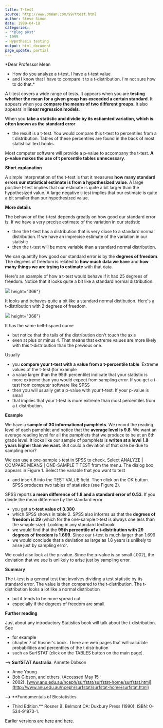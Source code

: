 ```yaml
---
title: T-test
source: http://www.pmean.com/99/ttest.html
author: Steve Simon
date: 1999-04-18
categories:
- "*Blog post"
- 1999
- Hypothesis testing
output: html_document
page_update: partial
---
```


*Dear Professor Mean
- How do you analyze a t-test. I have a t-test
value
- and I know that I have to compare it to a t-distribution. I'm
not sure how to do that.*

<!---More--->

A t-test covers a wide range of tests. It appears when you are **testing whether the mean for a given group has exceeded a certain standard**. It appears when you **compare the means of two different groups**. It also appears in **linear regression models**.

When you **take a statistic and dividie by its estiamted variation,
which is often known as the standard error**
- the result is a t-test.
You would compare this t-test to percentiles from a t distribution.
Tables of these percentiles are found in the back of most statistical
text books.

Most computer software will provide a p-value to accompany the t-test.
**A p-value makes the use of t percentile tables unnecessary**.

**Short explanation**

A simple interpretation of the t-test is that it measures **how many
standard errors our statistical estimate is from a hypothesized value**.
A large positive t-test implies that our estimate is quite a bit larger
than the hypothesized value. A large negative t-test implies that our
estimate is quite a bit smaller than our hypothesized value.

**More details**

The behavior of the t-test depends greatly on how good our standard
error is. If we have a very precise estimate of the variation in our
statistic
- then the t-test has a distribution that is very close to a
standard normal distribution. If we have an imprecise estimate of the
variation in our statistic
- then the t-test will be more variable than a
standard normal distribution.

We can quantify how good our standard error is by the **degrees of
freedom**. The degrees of freedom is related to **how much data we
have** and **how many things we are trying to estimate** with that data.

Here's an example of how a t-test would behave if it had 25 degrees of
freedom. Notice that it looks quite a bit like a standard normal
distribution.

![](../../../web/images/99/ttest-9901.gif)
height="366"}

It looks and behaves quite a bit like a standard normal distibution.
Here's a t-distribution with 2 degrees of freedom.

![](../../../web/images/99/ttest-9902.gif)
height="366"}

It has the same bell-hspaed curve
- but notice that the tails of the
distribution don't touch the axis
- even at plus or minus 4. That means
that extreme values are more likely with this t-distribution than the
previous one.

Usually
- you **compare your t-test with a value from a t-percentile
table**. Extreme values of the t-test (for example
- a value larger than
the 95th percentile) indicate that your statistic is more extreme than
you would expect from sampling error. If you get a t-test from computer
software like SPSS
- then you will usually get a p-value with your
t-test. If your p-value is small
- that implies that your t-test is more
extreme than most percentiles from a t-distribution.

**Example**

We have a **sample of 30 informational pamphlets**. We record the
reading level of each pamphlet and notice that the **average level is
9.8**. We want an average reading level for all the pamphlets that we
produce to be at an 8th grade level. It looks like our sample of
pamphlets is **writen at a level 1.8 years higher than we want**. But
could a deviation of that size be due to sampling error?

We can use a one-sample t-test in SPSS to check. Select ANALYZE |
COMPARE MEANS | ONE-SAMPLE T TEST from the menu. The dialog box appears
in Figure 1. Select the variable that you want to test
- and insert 8
into the TEST VALUE field. Then click on the OK button. SPSS produces
two tables of statistics (see Figure 2).

SPSS reports **a mean difference of 1.8 and a standard error of 0.53**.
If you divide the mean difference by the standard error
- you get a
**t-test value of 3.380**
- which SPSS shows in table 2. SPSS also
informs us that the **degrees of freedom is 29** (which for the
one-sample t-test is always one less than the smaple size). Looking in
any standard textbook
- we would find that the **95th percentile of a
t-distribution with 29 degrees of freedom is 1.699**. Since our t-test
is much larger than 1.699
- we would conclude that a deviation as large
as 1.8 years is unlikely to arise just by sampling error.

We could also look at the p-value. Since the p-value is so small (.002),
the deviation that we see is unlikely to arise just by sampling error.

**Summary**

The t-test is a general test that involves dividing a test statistic by
its standard error. The value is then compared to the t-distribution.
The t-distribution looks a lot like a normal distribution
- but it tends
to be more spread out
- especially if the degrees of freedom are small.

**Further reading**

Just about any introductory Statistics book will talk about the
t-distribution. See
- for example
- chapter 7 of Rosner's book. There are
web pages that will calculate probabilities and percentiles of the t
distribution
- such as SurfSTAT (click on the TABLES button on the main
page).

**--> SurfSTAT Australia**. Annette Dobson
- Anne Young
- Bob Gibson,
and others. (Accessed May 15
- 2002).
[www.anu.edu.au/nceph/surfstat/surfstat-home/surfstat.html](http://www.anu.edu.au/nceph/surfstat/surfstat-home/surfstat.html)

**-->** **Fundamentals of Biostatistics
- Third Edition.** Rosner B.
Belmont CA: Duxbury Press (1990). ISBN: 0-534-91973-1.

Earlier versions are [here][sim1] and [here][sim2].
 
[sim1]: http://www.pmean.com/99/ttest.html
[sim2]: http://new.pmean.com/what-is-t-test/
 
